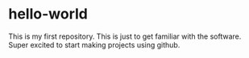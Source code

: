 # hello-world
This is my first repository. This is just to get familiar with the software.
Super excited to start making projects using github.
